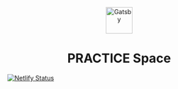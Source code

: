 <p align="center">
  <a href="https://www.gatsbyjs.com/?utm_source=starter&utm_medium=readme&utm_campaign=minimal-starter">
    <img alt="Gatsby" src="https://www.gatsbyjs.com/Gatsby-Monogram.svg" width="60" />
  </a>
</p>
<h1 align="center">
  PRACTICE Space
</h1>

[![Netlify Status](https://api.netlify.com/api/v1/badges/0ef9d1aa-6fcb-46c8-89e8-44d99b3342ec/deploy-status)](https://app.netlify.com/sites/loving-saha-541cea/deploys)
